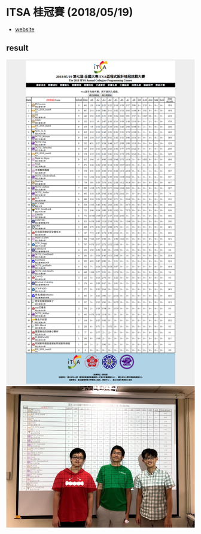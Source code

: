 # ITSA 桂冠賽 (2018/05/19)

- [website](http://140.116.82.66/ITSAcontest/ITSA2018/)

## result

![result](./result.png)
![p1](./p1.jpg)
